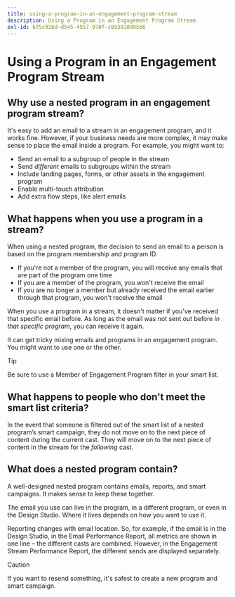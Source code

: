 ```yaml
---
title: using-a-program-in-an-engagement-program-stream
description: Using a Program in an Engagement Program Stream
exl-id: b75c926d-d545-4557-970f-c893818d9566
---
```

# Using a Program in an Engagement Program Stream

## Why use a nested program in an engagement program stream?

It's easy to add an email to a stream in an engagement program, and it works fine. However, if your business needs are more complex, it may make sense to place the email inside a program. For example, you might want to:

* Send an email to a subgroup of people in the stream
* Send _different_ emails to subgroups within the stream
* Include landing pages, forms, or other assets in the engagement program
* Enable multi-touch attribution
* Add extra flow steps, like alert emails

## What happens when you use a program in a stream?

When using a nested program, the decision to send an email to a person is based on the program membership and program ID.

* If you're not a member of the program, you will receive any emails that are part of the program one time
* If you are a member of the program, you won't receive the email
* If you are no longer a member but already received the email earlier through that program, you won't receive the email 

When you use a program in a stream, it doesn't matter if you’ve received that specific email before. As long as the email was not sent out before _in that specific program_, you can receive it again.

It can get tricky mixing emails and programs in an engagement program. You might want to use one or the other.  

>[!TIP]
>
>Be sure to use a Member of Engagement Program filter in your smart list.

## What happens to people who don't meet the smart list criteria?

In the event that someone is filtered out of the smart list of a nested program’s smart campaign, they do not move on to the next piece of content during the current cast. They will move on to the next piece of content in the stream for the _following_ cast.

## What does a nested program contain?

A well-designed nested program contains emails, reports, and smart campaigns. It makes sense to keep these together.

The email you use can live in the program, in a different program, or even in the Design Studio. Where it lives depends on how you want to use it.

Reporting changes with email location. So, for example, if the email is in the Design Studio, in the Email Performance Report, all metrics are shown in one line – the different casts are combined. However, in the Engagement Stream Performance Report, the different sends are displayed separately.

>[!CAUTION]
>
>If you want to resend something, it's safest to create a new program and smart campaign.
